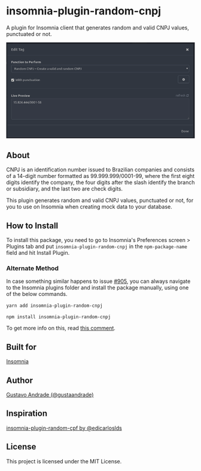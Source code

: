 # insomnia-plugin-random-cnpj

A plugin for Insomnia client that generates random and valid CNPJ values, punctuated or not.

![insomnia-plugin-random-cnpj](https://github.com/gustaandrade/insomnia-plugin-random-cnpj/blob/master/example.png)

## About

CNPJ is an identification number issued to Brazilian companies and consists of a 14-digit number formatted as 99.999.999/0001-99, where the first eight digits identify the company, the four digits after the slash identify the branch or subsidiary, and the last two are check digits.

This plugin generates random and valid CNPJ values, punctuated or not, for you to use on Insomnia when creating mock data to your database.

## How to Install

To install this package, you need to go to Insomnia's Preferences screen > Plugins tab and put `insomnia-plugin-random-cnpj` in the `npm-package-name` field and hit Install Plugin.

### Alternate Method

In case something similar happens to issue [#905](https://github.com/Kong/insomnia/issues/905), you can always navigate to the Insomnia plugins folder and install the package manually, using one of the below commands.

```
yarn add insomnia-plugin-random-cnpj
```

```
npm install insomnia-plugin-random-cnpj
```

To get more info on this, read [this comment](https://github.com/Kong/insomnia/issues/905#issuecomment-519472520).

## Built for

[Insomnia](https://insomnia.rest/)

## Author

[Gustavo Andrade (@gustaandrade)](https://gustavoandrade.design)

## Inspiration

[insomnia-plugin-random-cpf by @edicarloslds](https://github.com/edicarloslds/insomnia-plugin-random-cpf)

## License

This project is licensed under the MIT License.
